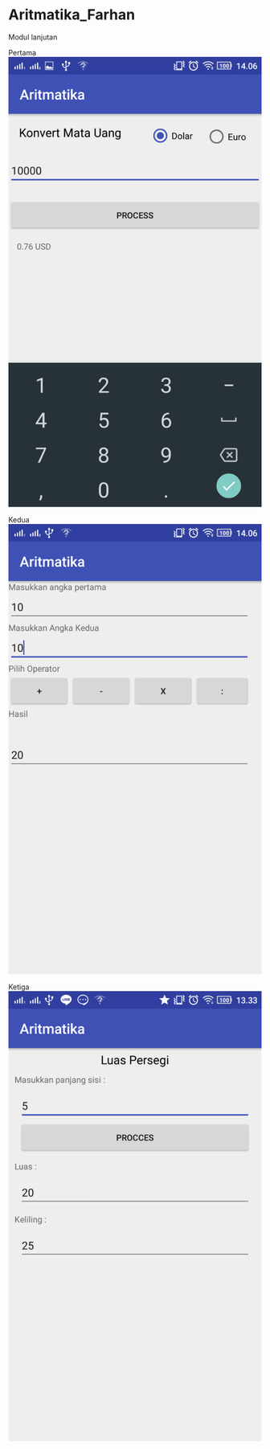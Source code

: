 # Aritmatika_Farhan
Modul lanjutan


Pertama
![alt text](https://github.com/famaulana/Aritmatika_Farhan/blob/master/app/src/main/res/drawable-v24/Screenshot_2018-01-26-14-06-55.png)

Kedua
![alt text](https://github.com/famaulana/Aritmatika_Farhan/blob/master/app/src/main/res/drawable-v24/Screenshot_2018-01-26-14-06-02.png)

Ketiga
![alt text](https://github.com/famaulana/Aritmatika_Farhan/blob/master/app/src/main/res/drawable-v24/Screenshot_2018-01-26-13-33-23.png)
